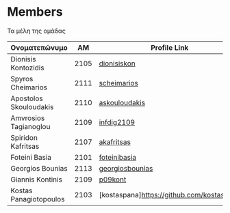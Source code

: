 # Members
Τα μέλη της ομάδας

| Ονοματεπώνυμο | ΑΜ | Profile Link |
| --- | --- | --- |
| Dionisis Kontozidis | 2105 | [dionisiskon](https://github.com/dionisiskon) |
| Spyros Cheimarios | 2111 | [scheimarios](https://github.com/scheimarios) |
| Apostolos Skouloudakis | 2110 | [askouloudakis](https://github.com/askouloudakis) |
| Amvrosios Tagianoglou | 2109 | [infdig2109](https://github.com/infdig2109) | 
| Spiridon Kafritsas | 2107 | [akafritsas](https://github.com/akafritsas) | 
| Foteini Basia | 2101 | [foteinibasia](https://github.com/FOTEINIBASIA)
| Georgios Bounias | 2113 | [georgiosbounias](https://github.com/georgiosbounias) | 
| Giannis Kontinis | 2109 | [p09kont](https://github.com/p09kont) | 
| Kostas Panagiotopoulos | 2103 | [kostaspana]https://github.com/kostaspana | 
